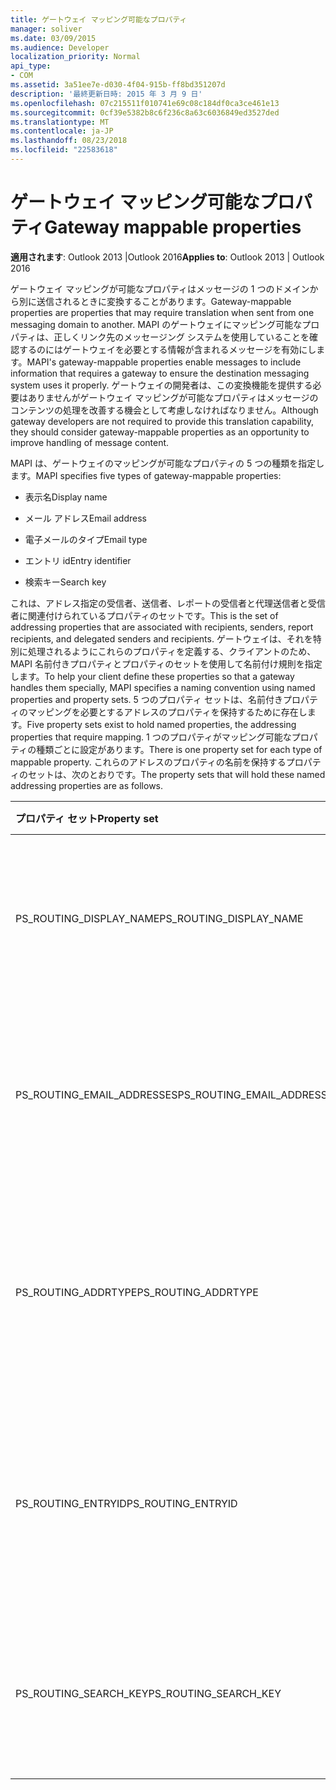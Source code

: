 ```yaml
---
title: ゲートウェイ マッピング可能なプロパティ
manager: soliver
ms.date: 03/09/2015
ms.audience: Developer
localization_priority: Normal
api_type:
- COM
ms.assetid: 3a51ee7e-d030-4f04-915b-ff8bd351207d
description: '最終更新日時: 2015 年 3 月 9 日'
ms.openlocfilehash: 07c215511f010741e69c08c184df0ca3ce461e13
ms.sourcegitcommit: 0cf39e5382b8c6f236c8a63c6036849ed3527ded
ms.translationtype: MT
ms.contentlocale: ja-JP
ms.lasthandoff: 08/23/2018
ms.locfileid: "22583618"
---
```

# <a name="gateway-mappable-properties"></a><span data-ttu-id="d5a88-103">ゲートウェイ マッピング可能なプロパティ</span><span class="sxs-lookup"><span data-stu-id="d5a88-103">Gateway mappable properties</span></span>

<span data-ttu-id="d5a88-104">**適用されます**: Outlook 2013 |Outlook 2016</span><span class="sxs-lookup"><span data-stu-id="d5a88-104">**Applies to**: Outlook 2013 | Outlook 2016</span></span> 
  
<span data-ttu-id="d5a88-105">ゲートウェイ マッピングが可能なプロパティはメッセージの 1 つのドメインから別に送信されるときに変換することがあります。</span><span class="sxs-lookup"><span data-stu-id="d5a88-105">Gateway-mappable properties are properties that may require translation when sent from one messaging domain to another.</span></span> <span data-ttu-id="d5a88-106">MAPI のゲートウェイにマッピング可能なプロパティは、正しくリンク先のメッセージング システムを使用していることを確認するのにはゲートウェイを必要とする情報が含まれるメッセージを有効にします。</span><span class="sxs-lookup"><span data-stu-id="d5a88-106">MAPI's gateway-mappable properties enable messages to include information that requires a gateway to ensure the destination messaging system uses it properly.</span></span> <span data-ttu-id="d5a88-107">ゲートウェイの開発者は、この変換機能を提供する必要はありませんがゲートウェイ マッピングが可能なプロパティはメッセージのコンテンツの処理を改善する機会として考慮しなければなりません。</span><span class="sxs-lookup"><span data-stu-id="d5a88-107">Although gateway developers are not required to provide this translation capability, they should consider gateway-mappable properties as an opportunity to improve handling of message content.</span></span>
  
<span data-ttu-id="d5a88-108">MAPI は、ゲートウェイのマッピングが可能なプロパティの 5 つの種類を指定します。</span><span class="sxs-lookup"><span data-stu-id="d5a88-108">MAPI specifies five types of gateway-mappable properties:</span></span>
  
- <span data-ttu-id="d5a88-109">表示名</span><span class="sxs-lookup"><span data-stu-id="d5a88-109">Display name</span></span>
    
- <span data-ttu-id="d5a88-110">メール アドレス</span><span class="sxs-lookup"><span data-stu-id="d5a88-110">Email address</span></span>
    
- <span data-ttu-id="d5a88-111">電子メールのタイプ</span><span class="sxs-lookup"><span data-stu-id="d5a88-111">Email type</span></span>
    
- <span data-ttu-id="d5a88-112">エントリ id</span><span class="sxs-lookup"><span data-stu-id="d5a88-112">Entry identifier</span></span>
    
- <span data-ttu-id="d5a88-113">検索キー</span><span class="sxs-lookup"><span data-stu-id="d5a88-113">Search key</span></span>
    
<span data-ttu-id="d5a88-114">これは、アドレス指定の受信者、送信者、レポートの受信者と代理送信者と受信者に関連付けられているプロパティのセットです。</span><span class="sxs-lookup"><span data-stu-id="d5a88-114">This is the set of addressing properties that are associated with recipients, senders, report recipients, and delegated senders and recipients.</span></span> <span data-ttu-id="d5a88-115">ゲートウェイは、それを特別に処理されるようにこれらのプロパティを定義する、クライアントのため、MAPI 名前付きプロパティとプロパティのセットを使用して名前付け規則を指定します。</span><span class="sxs-lookup"><span data-stu-id="d5a88-115">To help your client define these properties so that a gateway handles them specially, MAPI specifies a naming convention using named properties and property sets.</span></span> <span data-ttu-id="d5a88-116">5 つのプロパティ セットは、名前付きプロパティのマッピングを必要とするアドレスのプロパティを保持するために存在します。</span><span class="sxs-lookup"><span data-stu-id="d5a88-116">Five property sets exist to hold named properties, the addressing properties that require mapping.</span></span> <span data-ttu-id="d5a88-117">1 つのプロパティがマッピング可能なプロパティの種類ごとに設定があります。</span><span class="sxs-lookup"><span data-stu-id="d5a88-117">There is one property set for each type of mappable property.</span></span> <span data-ttu-id="d5a88-118">これらのアドレスのプロパティの名前を保持するプロパティのセットは、次のとおりです。</span><span class="sxs-lookup"><span data-stu-id="d5a88-118">The property sets that will hold these named addressing properties are as follows.</span></span>
  
|<span data-ttu-id="d5a88-119">**プロパティ セット**</span><span class="sxs-lookup"><span data-stu-id="d5a88-119">**Property set**</span></span>|<span data-ttu-id="d5a88-120">**説明**</span><span class="sxs-lookup"><span data-stu-id="d5a88-120">**Description**</span></span>|
|:-----|:-----|
|<span data-ttu-id="d5a88-121">PS_ROUTING_DISPLAY_NAME</span><span class="sxs-lookup"><span data-stu-id="d5a88-121">PS_ROUTING_DISPLAY_NAME</span></span>  <br/> |<span data-ttu-id="d5a88-122">表示名として使用される文字列プロパティが含まれています。</span><span class="sxs-lookup"><span data-stu-id="d5a88-122">Contains string properties used as display names.</span></span>  <br/> |
|<span data-ttu-id="d5a88-123">PS_ROUTING_EMAIL_ADDRESSES</span><span class="sxs-lookup"><span data-stu-id="d5a88-123">PS_ROUTING_EMAIL_ADDRESSES</span></span>  <br/> |<span data-ttu-id="d5a88-124">電子メール アドレスとして使用される文字列プロパティが含まれています。</span><span class="sxs-lookup"><span data-stu-id="d5a88-124">Contains string properties used as email addresses.</span></span>  <br/> |
|<span data-ttu-id="d5a88-125">PS_ROUTING_ADDRTYPE</span><span class="sxs-lookup"><span data-stu-id="d5a88-125">PS_ROUTING_ADDRTYPE</span></span>  <br/> |<span data-ttu-id="d5a88-126">電子メール アドレスの種類として使用する文字列プロパティが含まれています。</span><span class="sxs-lookup"><span data-stu-id="d5a88-126">Contains string properties used as email address types.</span></span>  <br/> |
|<span data-ttu-id="d5a88-127">PS_ROUTING_ENTRYID</span><span class="sxs-lookup"><span data-stu-id="d5a88-127">PS_ROUTING_ENTRYID</span></span>  <br/> |<span data-ttu-id="d5a88-128">長期的なエントリの識別子として使用するバイナリ プロパティが含まれています。</span><span class="sxs-lookup"><span data-stu-id="d5a88-128">Contains binary properties used as long-term entry identifiers.</span></span>  <br/> |
|<span data-ttu-id="d5a88-129">PS_ROUTING_SEARCH_KEY</span><span class="sxs-lookup"><span data-stu-id="d5a88-129">PS_ROUTING_SEARCH_KEY</span></span>  <br/> |<span data-ttu-id="d5a88-130">検索キーとして使用するバイナリ プロパティが含まれています。</span><span class="sxs-lookup"><span data-stu-id="d5a88-130">Contains binary properties used as search keys.</span></span>  <br/> |
   

